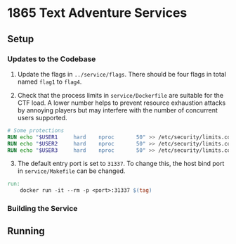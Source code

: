 # 1865 Text Adventure Services

## Setup

### Updates to the Codebase

1. Update the flags in `../service/flags`. There should be four flags in total named `flag1` to
`flag4`.

2. Check that the process limits in `service/Dockerfile` are suitable for the CTF load. A lower number
helps to prevent resource exhaustion attacks by annoying players but may interfere with the number
of concurrent users supported.

```dockerfile
# Some protections
RUN echo "$USER1     hard    nproc       50" >> /etc/security/limits.conf
RUN echo "$USER2     hard    nproc       50" >> /etc/security/limits.conf
RUN echo "$USER3     hard    nproc       50" >> /etc/security/limits.conf
```

3. The default entry port is set to `31337`. To change this, the host bind port in
`service/Makefile` can be changed.

```makefile
run:
	docker run -it --rm -p <port>:31337 $(tag)
```

### Building the Service


## Running
